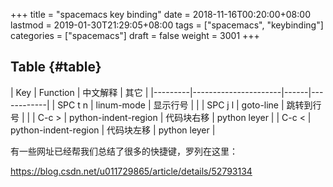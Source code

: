 +++
title = "spacemacs key binding"
date = 2018-11-16T00:20:00+08:00
lastmod = 2019-01-30T21:29:05+08:00
tags = ["spacemacs", "keybinding"]
categories = ["spacemacs"]
draft = false
weight = 3001
+++

## Table {#table}

<a id="table--简单表格"></a>
| Key     | Function             | 中文解释 | 其它         |
|---------|----------------------|------|------------|
| SPC t n | linum-mode           | 显示行号 |              |
| SPC j l | goto-line            | 跳转到行号 |              |
| C-c >   | python-indent-region | 代码块右移 | python leyer |
| C-c <   | python-indent-region | 代码块左移 | python leyer |

有一些网址已经帮我们总结了很多的快捷键，罗列在这里：

<https://blog.csdn.net/u011729865/article/details/52793134>
